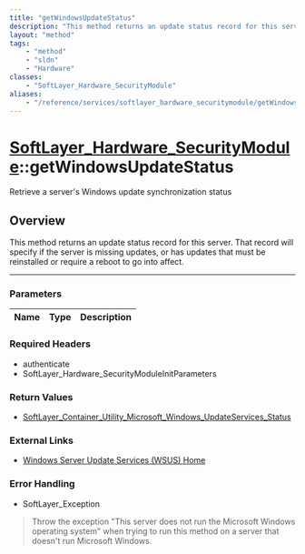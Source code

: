 ```yaml
---
title: "getWindowsUpdateStatus"
description: "This method returns an update status record for this server.  That record will specify if the server is missing updates,... "
layout: "method"
tags:
    - "method"
    - "sldn"
    - "Hardware"
classes:
    - "SoftLayer_Hardware_SecurityModule"
aliases:
    - "/reference/services/softlayer_hardware_securitymodule/getWindowsUpdateStatus"
---
```

# [SoftLayer_Hardware_SecurityModule](/reference/services/SoftLayer_Hardware_SecurityModule)::getWindowsUpdateStatus

Retrieve a server's Windows update synchronization status


## Overview 
This method returns an update status record for this server.  That record will specify if the server is missing updates, or has updates that must be reinstalled or require a reboot to go into affect. 

-----

### Parameters 
|Name | Type | Description |
| --- | --- | --- |


### Required Headers
* authenticate
* SoftLayer_Hardware_SecurityModuleInitParameters


### Return Values
* <a href='/reference/datatypes/SoftLayer_Container_Utility_Microsoft_Windows_UpdateServices_Status'>SoftLayer_Container_Utility_Microsoft_Windows_UpdateServices_Status </a>

### External Links


* [Windows Server Update Services (WSUS) Home](http://technet.microsoft.com/en-us/wsus/default.aspx)




### Error Handling

* SoftLayer_Exception 

> Throw the exception "This server does not run the Microsoft Windows operating system" when trying to run this method on a server that doesn't run Microsoft Windows. 



